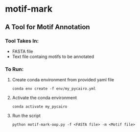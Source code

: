 # motif-mark

## A Tool for Motif Annotation

### Tool Takes In:

- FASTA file
- Text file containg motifs to be annotated

### To Run:

1. Create conda environment from provided yaml file

     `conda env create -f env/my_pycairo.yml`
   
2. Activate the conda environment

     `conda activate my_pycairo`
   
3. Run the script

     `python motif-mark-oop.py -f <FASTA file> -m <Motif file>`  
